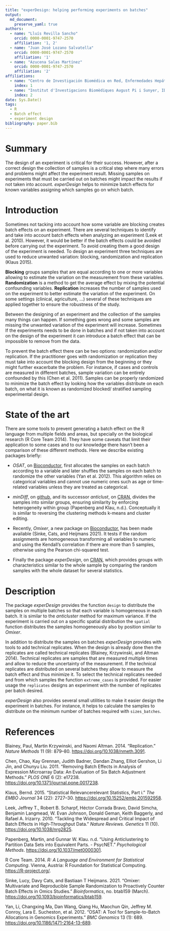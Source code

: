 ```yaml
---
title: "experDesign: helping performing experiments on batches"
output: 
  md_document:
    preserve_yaml: true
authors:
  - name: "Lluís Revilla Sancho"
    orcid: 0000-0001-9747-2570
    affiliation: '1, 2'
  - name: "Juan José Lozano Salvatella"
    orcid: 0000-0001-9747-2570
    affiliation: '1'
  - name: "Azucena Salas Martínez"
    orcid: 0000-0001-9747-2570
    affiliation: '2'
affiliations:
  - name: "Centro de Investigación Biomédica en Red, Enfermedades Hepáticas y Digestivas"
    index: 1
  - name: "Institut d'Investigacions Biomèdiques August Pi i Sunyer, IDIBAPS"
    index: 2
date: Sys.Date()
tags:
  - R
  - Batch effect
  - experiment design
bibliography: paper.bib
---
```


# Summary

The design of an experiment is critical for their success. However,
after a correct design the collection of samples is a critical step
where many errors and problems might affect the experiment result.
Missing samples on experiments that must be carried out on batches might
impact the results if not taken into account. *experDesign* helps to
minimize batch effects for known variables assigning which samples go on
which batch.

# Introduction

Sometimes not tacking into account how some variable are blocking
creates batch effects on an experiment. There are several techniques to
identify and take into account batch effects when analyzing an
experiment (Leek et al. 2010). However, it would be better if the batch
effects could be avoided before carrying out the experiment. To avoid
creating them a good design of the experiment is needed. To design an
experiment three techniques are used to reduce unwanted variation:
blocking, randomization and replication (Klaus 2015).

**Blocking** groups samples that are equal according to one or more
variables allowing to estimate the variation on the measurement from
these variables. **Randomization** is a method to get the average effect
by mixing the potential confounding variables. **Replication** increases
the number of samples used on the experiment to better estimate the
variation of the experiment. On some settings (clinical, agriculture, …)
several of these techniques are applied together to ensure the
robustness of the study.

Between the designing of an experiment and the collection of the samples
many things can happen. If something goes wrong and some samples are
missing the unwanted variation of the experiment will increase.
Sometimes If the experiments needs to be done in batches and if not
taken into account on the design of the experiment it can introduce a
batch effect that can be impossible to remove from the data.

To prevent the batch effect there can be two options: randomization
and/or replication. If the practitioner goes with randomization or
replication they must take into account the blocking design from the
beginning or they might further exacerbate the problem. For instance, if
cases and controls are measured in different batches, sample variation
can be entirely confounded by this (Chen et al. 2011). Samples can be
properly randomized to minimize the batch effect by looking how the
variables distribute on each batch, on what it is known as randomized
blocked/ stratified sampling experimental design.

# State of the art

There are some tools to prevent generating a batch effect on the R
language from multiple fields and areas, but specially on the biological
research (R Core Team 2014). They have some caveats that limit their
application to some cases and to our knowledge there hasn’t been a
comparison of these different methods. Here we describe existing
packages briefly:

-   *OSAT*, on [Bioconductor](https://bioconductor.org/packages/OSAT/),
    first allocates the samples on each batch according to a variable
    and later shuffles the samples on each batch to randomize the other
    variables (Yan et al. 2012). This algorithm relies on categorical
    variables and cannot use numeric ones such as age or time-related
    variables unless they are treated as categorical.

-   *minDiff*, on [github](https://github.com/m-Py/minDiff), and its
    successor *anticlust*, on
    [CRAN](https://cran.r-project.org/package=anticlust), divides the
    samples into similar groups, ensuring similarity by enforcing
    heterogeneity within group (Papenberg and Klau, n.d.). Conceptually
    it is similar to reversing the clustering methods k-means and
    cluster editing.

-   Recently, *Omixer*, a new package on
    [Bioconductor](https://bioconductor.org/packages/Omixer/), has been
    made available (Sinke, Cats, and Heijmans 2021). It tests if the
    random assignments are homogeneous transforming all variables to
    numeric and using the Kendall’s correlation if there are more than 5
    samples, otherwise using the Pearson chi-squared test.

-   Finally the package *experDesign*, on
    [CRAN](https://cran.r-project.org/package=experDesign), which
    provides groups with characteristics similar to the whole sample by
    comparing the random samples with the whole dataset for several
    statistics.

# Description

The package *experDesign* provides the function `design` to distribute
the samples on multiple batches so that each variable is homogeneous in
each batch. It is similar to the *anticluster* method for maximum
variance. If the experiment is carried out on a specific spatial
distribution the `spatial` function distributes the samples
homogeneously also by position similar to *Omixer*.

In addition to distribute the samples on batches *experDesign* provides
with tools to add technical replicates. When the design is already done
then the replicates are called technical replicates (Blainey,
Krzywinski, and Altman 2014). Technical replicates are samples that are
measured multiple times and allow to reduce the uncertainty of the
measurement. If the technical replicates are distributed on several
batches they allow to measure the batch effect and thus minimize it. To
select the technical replicates needed and from which samples the
function `extreme_cases` is provided. For easier usage the `replicates`
designs an experiment with the number of replicates per batch desired.

*experDesign* also provides several small utilities to make it easier
design the experiment in batches. For instance, it helps to calculate
the samples to distribute on the minimum number of batches required with
`sizes_batches`.

# References

Blainey, Paul, Martin Krzywinski, and Naomi Altman. 2014. “Replication.”
*Nature Methods* 11 (9): 879–80. <https://doi.org/10.1038/nmeth.3091>.

Chen, Chao, Kay Grennan, Judith Badner, Dandan Zhang, Elliot Gershon, Li
Jin, and Chunyu Liu. 2011. “Removing Batch Effects in Analysis of
Expression Microarray Data: An Evaluation of Six Batch Adjustment
Methods.” *PLOS ONE* 6 (2): e17238.
<https://doi.org/10.1371/journal.pone.0017238>.

Klaus, Bernd. 2015. “Statistical Relevancerelevant Statistics, Part i.”
*The EMBO Journal* 34 (22): 2727–30.
<https://doi.org/10.15252/embj.201592958>.

Leek, Jeffrey T., Robert B. Scharpf, Héctor Corrada Bravo, David Simcha,
Benjamin Langmead, W. Evan Johnson, Donald Geman, Keith Baggerly, and
Rafael A. Irizarry. 2010. “Tackling the Widespread and Critical Impact
of Batch Effects in High-Throughput Data.” *Nature Reviews. Genetics* 11
(10). <https://doi.org/10.1038/nrg2825>.

Papenberg, Martin, and Gunnar W. Klau. n.d. “Using Anticlustering to
Partition Data Sets into Equivalent Parts. - PsycNET.” *Psychological
Methods*. <https://doi.org/10.1037/met0000301>.

R Core Team. 2014. *R: A Language and Environment for Statistical
Computing*. Vienna, Austria: R Foundation for Statistical Computing.
<https://R-project.org/>.

Sinke, Lucy, Davy Cats, and Bastiaan T Heijmans. 2021. “Omixer:
Multivariate and Reproducible Sample Randomization to Proactively
Counter Batch Effects in Omics Studies.” *Bioinformatics*, no. btab159
(March). <https://doi.org/10.1093/bioinformatics/btab159>.

Yan, Li, Changxing Ma, Dan Wang, Qiang Hu, Maochun Qin, Jeffrey M.
Conroy, Lara E. Sucheston, et al. 2012. “OSAT: A Tool for
Sample-to-Batch Allocations in Genomics Experiments.” *BMC Genomics* 13
(1): 689. <https://doi.org/10.1186/1471-2164-13-689>.
